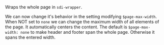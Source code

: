 Wraps the whole page in `sdi-wrapper`.

We can now change it's behavior in the setting modifying `$page-max-width`. When NOT set to `none` we can change the maximum width of all elements of the page. It automatically centers the content. The default is `$page-max-width: none` to make header and footer span the whole page. Otherwise it spans the entered width.
